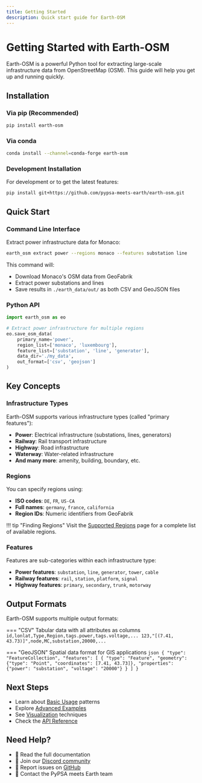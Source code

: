 ```yaml
---
title: Getting Started
description: Quick start guide for Earth-OSM
---
```


# Getting Started with Earth-OSM

Earth-OSM is a powerful Python tool for extracting large-scale infrastructure data from OpenStreetMap (OSM). This guide will help you get up and running quickly.

## Installation

### Via pip (Recommended)

```bash
pip install earth-osm
```

### Via conda

```bash
conda install --channel=conda-forge earth-osm
```

### Development Installation

For development or to get the latest features:

```bash
pip install git+https://github.com/pypsa-meets-earth/earth-osm.git
```

## Quick Start

### Command Line Interface

Extract power infrastructure data for Monaco:

```bash
earth_osm extract power --regions monaco --features substation line
```

This command will:

- Download Monaco's OSM data from GeoFabrik
- Extract power substations and lines
- Save results in `./earth_data/out/` as both CSV and GeoJSON files

### Python API

```python
import earth_osm as eo

# Extract power infrastructure for multiple regions
eo.save_osm_data(
    primary_name='power',
    region_list=['monaco', 'luxembourg'],
    feature_list=['substation', 'line', 'generator'],
    data_dir='./my_data',
    out_format=['csv', 'geojson']
)
```

## Key Concepts

### Infrastructure Types

Earth-OSM supports various infrastructure types (called "primary features"):

- **Power**: Electrical infrastructure (substations, lines, generators)
- **Railway**: Rail transport infrastructure
- **Highway**: Road infrastructure
- **Waterway**: Water-related infrastructure
- **And many more**: amenity, building, boundary, etc.

### Regions

You can specify regions using:

- **ISO codes**: `DE`, `FR`, `US-CA` 
- **Full names**: `germany`, `france`, `california`
- **Region IDs**: Numeric identifiers from GeoFabrik

!!! tip "Finding Regions"
    Visit the [Supported Regions](../regions.md) page for a complete list of available regions.

### Features

Features are sub-categories within each infrastructure type:

- **Power features**: `substation`, `line`, `generator`, `tower`, `cable`
- **Railway features**: `rail`, `station`, `platform`, `signal`
- **Highway features**: `primary`, `secondary`, `trunk`, `motorway`

## Output Formats

Earth-OSM supports multiple output formats:

=== "CSV"
    Tabular data with all attributes as columns
    ```
    id,lonlat,Type,Region,tags.power,tags.voltage,...
    123,"[(7.41, 43.73)]",node,MC,substation,20000,...
    ```

=== "GeoJSON"
    Spatial data format for GIS applications
    ```json
    {
      "type": "FeatureCollection",
      "features": [
        {
          "type": "Feature",
          "geometry": {"type": "Point", "coordinates": [7.41, 43.73]},
          "properties": {"power": "substation", "voltage": "20000"}
        }
      ]
    }
    ```

## Next Steps

- Learn about [Basic Usage](basic-usage.md) patterns
- Explore [Advanced Examples](advanced-examples.md) 
- See [Visualization](visualization.md) techniques
- Check the [API Reference](../api-docs/README.md)

## Need Help?

- 📖 Read the full documentation
- 💬 Join our [Discord community](https://discord.gg/reAx9Ed8Xq)
- 🐛 Report issues on [GitHub](https://github.com/pypsa-meets-earth/earth-osm/issues)
- 📧 Contact the PyPSA meets Earth team